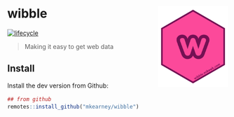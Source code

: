 
<!-- README.md is generated from README.Rmd. Please edit that file -->

# wibble <img src="man/figures/logo.png" width="160px" align="right" />

<!-- [![Build Status](https://travis-ci.org/mkearney/rtweet.svg?branch=master)](https://travis-ci.org/mkearney/rtweet)
[![CRAN status](https://www.r-pkg.org/badges/version/rtweet)](https://cran.r-project.org/package=rtweet)
[![Coverage Status](https://codecov.io/gh/mkearney/rtweet/branch/master/graph/badge.svg)](https://codecov.io/gh/mkearney/rtweet?branch=master)

![Downloads](https://cranlogs.r-pkg.org/badges/rtweet)
![Downloads](https://cranlogs.r-pkg.org/badges/grand-total/rtweet)-->

[![lifecycle](https://img.shields.io/badge/lifecycle-experimental-orange.svg)](https://www.tidyverse.org/lifecycle/#experimental)

> Making it easy to get web data

## Install

Install the dev version from Github:

``` r
## from github
remotes::install_github("mkearney/wibble")
```

